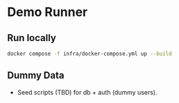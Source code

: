# Demo Runner

## Run locally
```bash
docker compose -f infra/docker-compose.yml up --build
```

## Dummy Data
- Seed scripts (TBD) for db + auth (dummy users).

